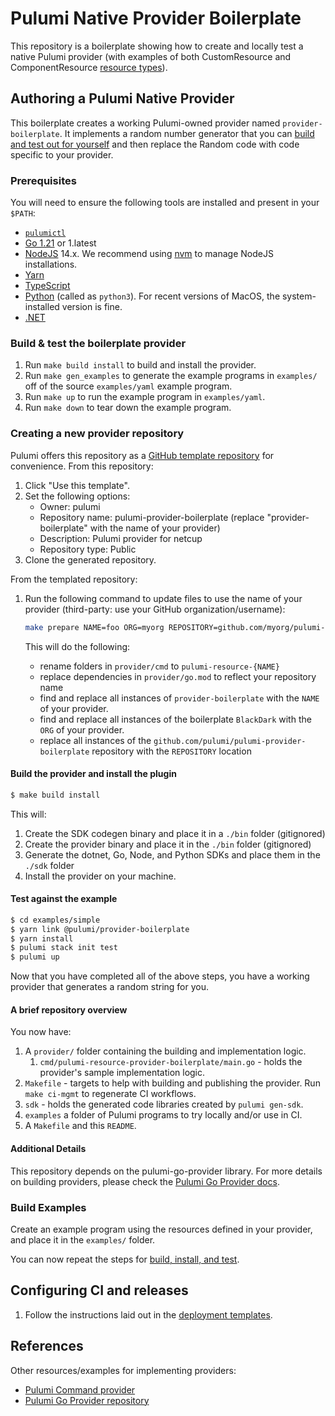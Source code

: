 # Pulumi Native Provider Boilerplate

This repository is a boilerplate showing how to create and locally test a native Pulumi provider (with examples of both CustomResource and ComponentResource [resource types](https://www.pulumi.com/docs/iac/concepts/resources/)). 

## Authoring a Pulumi Native Provider

This boilerplate creates a working Pulumi-owned provider named `provider-boilerplate`.
It implements a random number generator that you can [build and test out for yourself](#test-against-the-example) and then replace the Random code with code specific to your provider.


### Prerequisites

You will need to ensure the following tools are installed and present in your `$PATH`:

* [`pulumictl`](https://github.com/pulumi/pulumictl#installation)
* [Go 1.21](https://golang.org/dl/) or 1.latest
* [NodeJS](https://nodejs.org/en/) 14.x.  We recommend using [nvm](https://github.com/nvm-sh/nvm) to manage NodeJS installations.
* [Yarn](https://yarnpkg.com/)
* [TypeScript](https://www.typescriptlang.org/)
* [Python](https://www.python.org/downloads/) (called as `python3`).  For recent versions of MacOS, the system-installed version is fine.
* [.NET](https://dotnet.microsoft.com/download)


### Build & test the boilerplate provider

1. Run `make build install` to build and install the provider.
1. Run `make gen_examples` to generate the example programs in `examples/` off of the source `examples/yaml` example program.
1. Run `make up` to run the example program in `examples/yaml`.
1. Run `make down` to tear down the example program.

### Creating a new provider repository

Pulumi offers this repository as a [GitHub template repository](https://docs.github.com/en/repositories/creating-and-managing-repositories/creating-a-repository-from-a-template) for convenience.  From this repository:

1. Click "Use this template".
1. Set the following options:
   * Owner: pulumi 
   * Repository name: pulumi-provider-boilerplate (replace "provider-boilerplate" with the name of your provider)
   * Description: Pulumi provider for netcup
   * Repository type: Public
1. Clone the generated repository.

From the templated repository:

1. Run the following command to update files to use the name of your provider (third-party: use your GitHub organization/username):

    ```bash
    make prepare NAME=foo ORG=myorg REPOSITORY=github.com/myorg/pulumi-foo
    ```

   This will do the following:
   - rename folders in `provider/cmd` to `pulumi-resource-{NAME}`
   - replace dependencies in `provider/go.mod` to reflect your repository name
   - find and replace all instances of `provider-boilerplate` with the `NAME` of your provider.
   - find and replace all instances of the boilerplate `BlackDark` with the `ORG` of your provider.
   - replace all instances of the `github.com/pulumi/pulumi-provider-boilerplate` repository with the `REPOSITORY` location

#### Build the provider and install the plugin

   ```bash
   $ make build install
   ```
   
This will:

1. Create the SDK codegen binary and place it in a `./bin` folder (gitignored)
2. Create the provider binary and place it in the `./bin` folder (gitignored)
3. Generate the dotnet, Go, Node, and Python SDKs and place them in the `./sdk` folder
4. Install the provider on your machine.

#### Test against the example
   
```bash
$ cd examples/simple
$ yarn link @pulumi/provider-boilerplate
$ yarn install
$ pulumi stack init test
$ pulumi up
```

Now that you have completed all of the above steps, you have a working provider that generates a random string for you.

#### A brief repository overview

You now have:

1. A `provider/` folder containing the building and implementation logic.
    1. `cmd/pulumi-resource-provider-boilerplate/main.go` - holds the provider's sample implementation logic.
2. `Makefile` - targets to help with building and publishing the provider. Run `make ci-mgmt` to regenerate CI workflows.
3. `sdk` - holds the generated code libraries created by `pulumi gen-sdk`.
4. `examples` a folder of Pulumi programs to try locally and/or use in CI.
5. A `Makefile` and this `README`.

#### Additional Details

This repository depends on the pulumi-go-provider library. For more details on building providers, please check
the [Pulumi Go Provider docs](https://github.com/pulumi/pulumi-go-provider).

### Build Examples

Create an example program using the resources defined in your provider, and place it in the `examples/` folder.

You can now repeat the steps for [build, install, and test](#test-against-the-example).

## Configuring CI and releases

1. Follow the instructions laid out in the [deployment templates](./deployment-templates/README-DEPLOYMENT.md).

## References

Other resources/examples for implementing providers:
* [Pulumi Command provider](https://github.com/pulumi/pulumi-command/blob/master/provider/pkg/provider/provider.go)
* [Pulumi Go Provider repository](https://github.com/pulumi/pulumi-go-provider)
